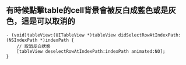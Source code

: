 ## 有時候點擊table的cell背景會被反白成藍色或是灰色，這是可以取消的
```
- (void)tableView:(UITableView *)tableView didSelectRowAtIndexPath:(NSIndexPath *)indexPath {
    // 取消反白狀態
    [tableView deselectRowAtIndexPath:indexPath animated:NO];
}
```
